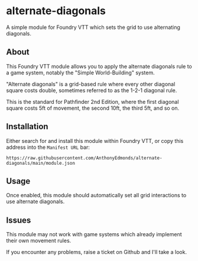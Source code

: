 # alternate-diagonals
A simple module for Foundry VTT which sets the grid to use alternating diagonals.

## About

This Foundry VTT module allows you to apply the alternate diagonals rule to a game system, notably the "Simple World-Building" system.

"Alternate diagonals" is a grid-based rule where every other diagonal square costs double, sometimes referred to as the 1-2-1 diagonal rule.

This is the standard for Pathfinder 2nd Edition, where the first diagonal square costs 5ft of movement, the second 10ft, the third 5ft, and so on.

## Installation

Either search for and install this module within Foundry VTT, or copy this address into the `Manifest URL` bar:

```
https://raw.githubusercontent.com/AnthonyEdmonds/alternate-diagonals/main/module.json
```

## Usage

Once enabled, this module should automatically set all grid interactions to use alternate diagonals.

## Issues

This module may not work with game systems which already implement their own movement rules.

If you encounter any problems, raise a ticket on Github and I'll take a look.
